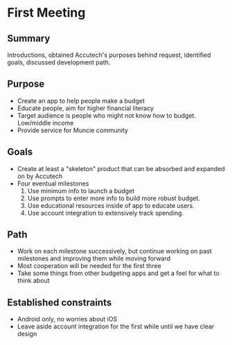 First Meeting
=============

Summary
-------

Introductions, obtained Accutech's purposes behind request, identified goals, discussed development path.

Purpose
-------

-	Create an app to help people make a budget
-	Educate people, aim for higher financial literacy
-	Target audience is people who might not know how to budget. Low/middle income
-	Provide service for Muncie community

Goals
-----

-	Create at least a "skeleton" product that can be absorbed and expanded on by Accutech
-	Four eventual milestones
	1.	Use minimum info to launch a budget
	2.	Use prompts to enter more info to build more robust budget.
	3.	Use educational resources inside of app to educate users.
	4.	Use account integration to extensively track spending.

Path
----

-	Work on each milestone successively, but continue working on past milestones and improving them while moving forward
-	Most cooperation will be needed for the first three
-	Take some things from other budgeting apps and get a feel for what to think about

Established constraints
-----------------------

-	Android only, no worries about iOS
-	Leave aside account integration for the first while until we have clear design
